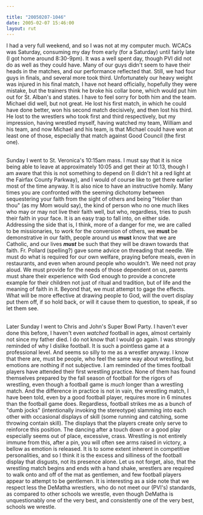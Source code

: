```yaml
---

title: "20050207-1046"
date: 2005-02-07 15:46:00
layout: rut
---
```


I had a very full weekend, and so I was not at my computer much.
WCACs was Saturday, consuming my day from early (for a Saturday)
until fairly late (I got home around 8:30-9pm).  It was a well
spent day, though PVI did not do as well as they could have.
Many of our guys didn't seem to have their heads in the matches,
and our performance reflected that.  Still, we had four guys
in finals, and several more took third.  Unfortunately our heavy
weight was injured in his final match, I have not heard officially,
hopefully they were mistake, but the trainers think he broke his
collar bone, which would put him out for St. Alban's and states.
I have to feel sorry for both him and the team.  Michael did well,
but not great.  He lost his first match, in which he could have done
better, won his second match decisively, and then lost his third.
He lost to the wrestlers who took first and third respectively,
but my impression, having wrestled myself, having watched my team,
William and his team, and now Michael and his team, is that Michael
could have won at least one of those, especially that match against
Good Council (the first one). <br  /><br  />

Sunday I went to St. Veronica's 10:15am mass.  I must say that it
is nice being able to leave at approximately 10:05 and get their at
10:13, though I am aware that this is not something to depend on
(I didn't hit a red light at the Fairfax County Parkway), and I
would of course like to get there earlier most of the time anyway.
It is also nice to have an instructive homily.  Many times you
are confronted with the seeming dichotomy between sequestering
your faith from the sight of others and being "Holier than thou"
(as my Mom would say), the kind of person who no one much likes who
may or may not live their faith well, but who, regardless, tries to
push their faith in your face.  It is an easy trap to fall into,
on either side.  Addressing the side that is, I think, more of a
danger for me, we are called to be missionaries, to work for the
conversion of others, we <strong>must</strong> be demonstrative in
our faith, people around us <strong>must</strong> know that we are
Catholic, and our lives <strong><em>must</em></strong> be such that
they will be drawn towards that faith.  Fr. Pollard (spelling?) gave
some advice on threading that needle.  We must do what is required
for our own welfare, praying before meals, even in restaurants,
and even when around people who wouldn't.  We need not pray aloud.
We must provide for the needs of those dependent on us, parents must
share their experience with God enough to provide a concrete example
for their children not just of ritual and tradition, but of life and
the meaning of faith in it.  Beyond that, we must attempt to gage
the effects.  What will be more effective at drawing people to God,
will the overt display put them off, if so hold back, or will it
cause them to question, to speak, if so let them see.<br  /><br  />

Later Sunday I went to Chris and John's Super Bowl Party.  I haven't
ever done this before, I haven't even <em>watched</em> football in
ages, almost certainly not since my father died.  I do not know
that I would go again.  I was strongly reminded of why I dislike
football.  It is such a pointless game at a professional level.
And seems so silly to me as a wrestler anyway.  I know that there
are, must be people, who feel the same way about wrestling, but
emotions are nothing if not subjective.  I am reminded of the times
football players have attended their first wrestling practice.
None of them has found themselves prepared by the fall season of
football for the rigors of wrestling, even though a football game
is <em>much</em> longer than a wrestling match.  And the difference
in practice is not in vain, the wrestling match, I have been told,
even by a good football player, requires more in 6 minutes than the
football game does.  Regardless, football strikes me as a bunch
of "dumb jocks" (intentionally invoking the stereotype) slamming
into each other with occasional displays of skill (some running
and catching, some throwing contain skill).  The displays that the
players create only serve to reinforce this position.  The dancing
after a touch down or a good play especially seems out of place,
excessive, crass.  Wrestling is not entirely immune from this,
after a pin, you will often see arms raised in victory, a bellow as
emotion is released.  It is to some extent inherent in competitive
personalities, and so I think it is the excess and silliness
of the football display that disgusts, not its presence alone.
Let us not forget, also, that the wrestling match begins and ends
with a hand shake, wrestlers are required to walk onto and off of
the mat as gentlemen, and few football players appear to attempt
to be gentlemen.  It is interesting as a side note that we respect
less the DeMatha wrestlers, who do not meet our (PVI's) standards,
as compared to other schools we wrestle, even though DeMatha is
unquestionably one of the very best, and consistently one of the
very best, schools we wrestle.

